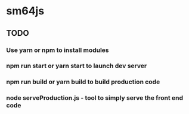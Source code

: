 # sm64js

## TODO

### Use yarn or npm to install modules

### npm run start or yarn start to launch dev server
### npm run build or yarn build to build production code

### node serveProduction.js - tool to simply serve the front end code


